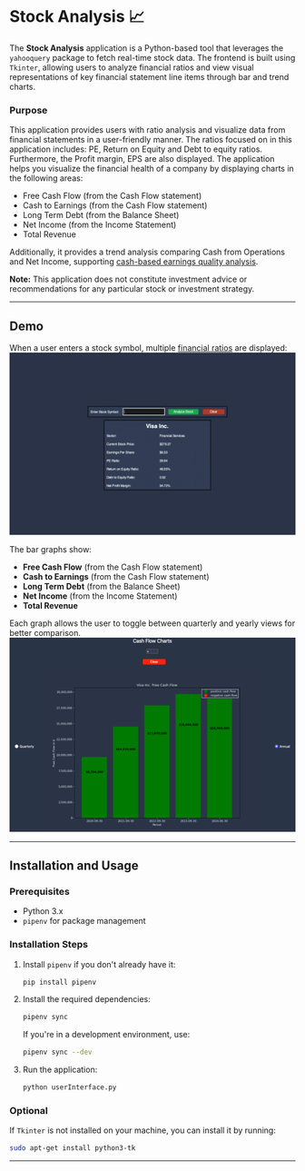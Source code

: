 
# Stock Analysis 📈

The **Stock Analysis** application is a Python-based tool that leverages the `yahooquery` package to fetch real-time stock data. The frontend is built using `Tkinter`, allowing users to analyze financial ratios and view visual representations of key financial statement line items through bar and trend charts.

### Purpose
This application provides users with ratio analysis and visualize data from financial statements in a user-friendly manner. The ratios focused on in this application includes: PE, Return on Equity and Debt to equity ratios. Furthermore, the Profit margin, EPS are also displayed. 
The application helps you visualize the financial health of a company by displaying charts in the following areas:
- Free Cash Flow (from the Cash Flow statement)
- Cash to Earnings (from the Cash Flow statement)
- Long Term Debt (from the Balance Sheet)
- Net Income (from the Income Statement)
- Total Revenue

Additionally, it provides a trend analysis comparing Cash from Operations and Net Income, supporting [cash-based earnings quality analysis](https://www.investopedia.com/terms/q/qualityofearnings.asp).

**Note:** This application does not constitute investment advice or recommendations for any particular stock or investment strategy.

---

## Demo

When a user enters a stock symbol, multiple [financial ratios](https://www.investopedia.com/financial-ratios-4689817) are displayed:
![StockAnalysisHomePage](assets/home-page.png)

The bar graphs show:
- **Free Cash Flow** (from the Cash Flow statement)
- **Cash to Earnings** (from the Cash Flow statement)
- **Long Term Debt** (from the Balance Sheet)
- **Net Income** (from the Income Statement)
- **Total Revenue**

Each graph allows the user to toggle between quarterly and yearly views for better comparison.
![Charts](assets/cash-flow.png)

---

## Installation and Usage

### Prerequisites
- Python 3.x
- `pipenv` for package management

### Installation Steps
1. Install `pipenv` if you don't already have it:
   ```bash
   pip install pipenv
   ```

2. Install the required dependencies:
   ```bash
   pipenv sync
   ```
   If you're in a development environment, use:
   ```bash
   pipenv sync --dev
   ```

3. Run the application:
   ```bash
   python userInterface.py
   ```

### Optional
If `Tkinter` is not installed on your machine, you can install it by running:
```bash
sudo apt-get install python3-tk
```

---
